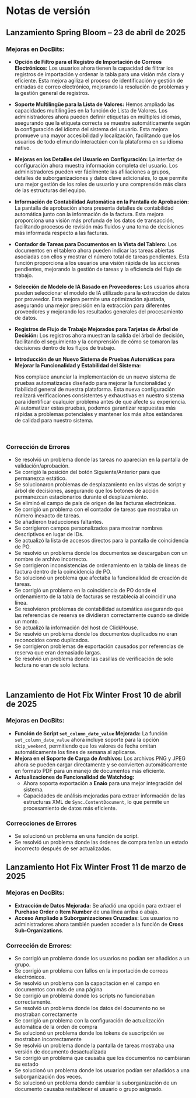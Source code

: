 # Notas de versión

## Lanzamiento Spring Bloom – 23 de abril de 2025

### Mejoras en DocBits:

* **Opción de Filtro para el Registro de Importación de Correos Electrónicos:** Los usuarios ahora tienen la capacidad de filtrar los registros de importación y ordenar la tabla para una visión más clara y eficiente. Esta mejora agiliza el proceso de identificación y gestión de entradas de correo electrónico, mejorando la resolución de problemas y la gestión general de registros.
* **Soporte Multilingüe para la Lista de Valores:** Hemos ampliado las capacidades multilingües en la función de Lista de Valores. Los administradores ahora pueden definir etiquetas en múltiples idiomas, asegurando que la etiqueta correcta se muestre automáticamente según la configuración del idioma del sistema del usuario. Esta mejora promueve una mayor accesibilidad y localización, facilitando que los usuarios de todo el mundo interactúen con la plataforma en su idioma nativo.
* **Mejoras en los Detalles del Usuario en Configuración:** La interfaz de configuración ahora muestra información completa del usuario. Los administradores pueden ver fácilmente las afiliaciones a grupos, detalles de suborganizaciones y datos clave adicionales, lo que permite una mejor gestión de los roles de usuario y una comprensión más clara de las estructuras del equipo.
* **Información de Contabilidad Automática en la Pantalla de Aprobación:** La pantalla de aprobación ahora presenta detalles de contabilidad automática junto con la información de la factura. Esta mejora proporciona una visión más profunda de los datos de transacción, facilitando procesos de revisión más fluidos y una toma de decisiones más informada respecto a las facturas.
* **Contador de Tareas para Documentos en la Vista del Tablero:** Los documentos en el tablero ahora pueden indicar las tareas abiertas asociadas con ellos y mostrar el número total de tareas pendientes. Esta función proporciona a los usuarios una visión rápida de las acciones pendientes, mejorando la gestión de tareas y la eficiencia del flujo de trabajo.
* **Selección de Modelo de IA Basado en Proveedores:** Los usuarios ahora pueden seleccionar el modelo de IA utilizado para la extracción de datos por proveedor. Esta mejora permite una optimización ajustada, asegurando una mejor precisión en la extracción para diferentes proveedores y mejorando los resultados generales del procesamiento de datos.
* **Registros de Flujo de Trabajo Mejorados para Tarjetas de Árbol de Decisión:** Los registros ahora muestran la salida del árbol de decisión, facilitando el seguimiento y la comprensión de cómo se tomaron las decisiones dentro de los flujos de trabajo.
*   **Introducción de un Nuevo Sistema de Pruebas Automáticas para Mejorar la Funcionalidad y Estabilidad del Sistema:**

    Nos complace anunciar la implementación de un nuevo sistema de pruebas automatizadas diseñado para mejorar la funcionalidad y fiabilidad general de nuestra plataforma. Esta nueva configuración realizará verificaciones consistentes y exhaustivas en nuestro sistema para identificar cualquier problema antes de que afecte su experiencia. Al automatizar estas pruebas, podemos garantizar respuestas más rápidas a problemas potenciales y mantener los más altos estándares de calidad para nuestro sistema.

    ​

### Corrección de Errores

* Se resolvió un problema donde las tareas no aparecían en la pantalla de validación/aprobación.
* Se corrigió la posición del botón Siguiente/Anterior para que permanezca estático.
* Se solucionaron problemas de desplazamiento en las vistas de script y árbol de decisiones, asegurando que los botones de acción permanezcan estacionarios durante el desplazamiento.
* Se eliminó el campo de país de origen de las facturas electrónicas.
* Se corrigió un problema con el contador de tareas que mostraba un número inexacto de tareas.
* Se añadieron traducciones faltantes.
* Se corrigieron campos personalizados para mostrar nombres descriptivos en lugar de IDs.
* Se actualizó la lista de accesos directos para la pantalla de coincidencia de PO.
* Se resolvió un problema donde los documentos se descargaban con un nombre de archivo incorrecto.
* Se corrigieron inconsistencias de ordenamiento en la tabla de líneas de factura dentro de la coincidencia de PO.
* Se solucionó un problema que afectaba la funcionalidad de creación de tareas.
* Se corrigió un problema en la coincidencia de PO donde el ordenamiento de la tabla de facturas se restablecía al coincidir una línea.
* Se resolvieron problemas de contabilidad automática asegurando que las referencias de reserva se dividieran correctamente cuando se divide un monto.
* Se actualizó la información del host de ClickHouse.
* Se resolvió un problema donde los documentos duplicados no eran reconocidos como duplicados.
* Se corrigieron problemas de exportación causados por referencias de reserva que eran demasiado largas.
* Se resolvió un problema donde las casillas de verificación de solo lectura no eran de solo lectura.

​

## Lanzamiento de Hot Fix Winter Frost 10 de abril de 2025

### Mejoras en DocBits:

* **Función de Script `set_column_date_value` Mejorada:** La función `set_column_date_value` ahora incluye soporte para la opción `skip_weekend`, permitiendo que los valores de fecha omitan automáticamente los fines de semana al aplicarse.
* **Mejora en el Soporte de Carga de Archivos:** Los archivos PNG y JPEG ahora se pueden cargar directamente y se convierten automáticamente en formato PDF para un manejo de documentos más eficiente.
* **Actualizaciones de Funcionalidad de Watchdog:**
  * Ahora soporta exportación a **Enaio** para una mejor integración del sistema.
  * Capacidades de análisis mejoradas para extraer información de las estructuras XML de `Sync.ContentDocument`, lo que permite un procesamiento de datos más eficiente.

### Correcciones de Errores

* Se solucionó un problema en una función de script.
* Se resolvió un problema donde las órdenes de compra tenían un estado incorrecto después de ser actualizadas.

## Lanzamiento Hot Fix Winter Frost 11 de marzo de 2025

### Mejoras en DocBits:

* **Extracción de Datos Mejorada:** Se añadió una opción para extraer el **Purchase Order** o **Item Number** de una línea arriba o abajo.
* **Acceso Ampliado a Suborganizaciones Cruzadas:** Los usuarios no administradores ahora también pueden acceder a la función de **Cross Sub-Organizations**.

### **Corrección de Errores:**

* Se corrigió un problema donde los usuarios no podían ser añadidos a un grupo.
* Se corrigió un problema con fallos en la importación de correos electrónicos.
* Se resolvió un problema con la capacitación en el campo en documentos con más de una página
* Se corrigió un problema donde los scripts no funcionaban correctamente.
* Se resolvió un problema donde los datos del documento no se mostraban correctamente
* Se corrigió un problema con la configuración de actualización automática de la orden de compra
* Se solucionó un problema donde los tokens de suscripción se mostraban incorrectamente
* Se resolvió un problema donde la pantalla de tareas mostraba una versión de documento desactualizada
* Se corrigió un problema que causaba que los documentos no cambiaran su estado
* Se solucionó un problema donde los usuarios podían ser añadidos a una suborganización dos veces.
* Se solucionó un problema donde cambiar la suborganización de un documento causaba restablecer el usuario o grupo asignado.
